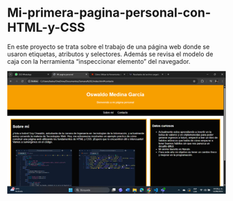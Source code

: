 # Mi-primera-pagina-personal-con-HTML-y-CSS

En este proyecto se trata sobre el trabajo de una página web donde se usaron etiquetas, atributos y selectores. Además se revisa el modelo de caja con la herramienta “inspeccionar elemento” del navegador.

![image Alt](https://github.com/Oswa10/Mi-primera-pagina-personal-con-HTML-y-CSS/blob/1a600ad73d05add1ce07e1821550a05c0c39f757/Captura%20de%20pantalla%202025-08-12%20165852.png)
